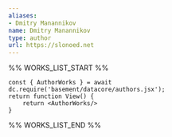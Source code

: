 ```yaml
---
aliases:
- Dmitry Manannikov
name: Dmitry Manannikov
type: author
url: https://slonoed.net
---
```



%% WORKS_LIST_START %%

```datacorejsx
const { AuthorWorks } = await dc.require('basement/datacore/authors.jsx');
return function View() {
    return <AuthorWorks/>
}
```
%% WORKS_LIST_END %%